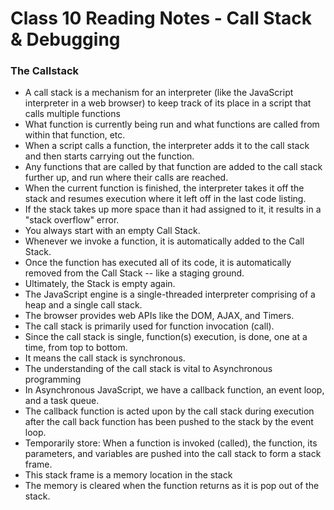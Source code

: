 # Class 10 Reading Notes - Call Stack & Debugging

### The Callstack
- A call stack is a mechanism for an interpreter (like the JavaScript interpreter in a web browser) to keep track of its place in a script that calls multiple functions
- What function is currently being run and what functions are called from within that function, etc.
- When a script calls a function, the interpreter adds it to the call stack and then starts carrying out the function.
- Any functions that are called by that function are added to the call stack further up, and run where their calls are reached.
- When the current function is finished, the interpreter takes it off the stack and resumes execution where it left off in the last code listing.
- If the stack takes up more space than it had assigned to it, it results in a "stack overflow" error.
- You always start with an empty Call Stack.
- Whenever we invoke a function, it is automatically added to the Call Stack.
- Once the function has executed all of its code, it is automatically removed from the Call Stack -- like a staging ground.
- Ultimately, the Stack is empty again.
- The JavaScript engine is a single-threaded interpreter comprising of a heap and a single call stack.
-  The browser provides web APIs like the DOM, AJAX, and Timers.
- The call stack is primarily used for function invocation (call).
- Since the call stack is single, function(s) execution, is done, one at a time, from top to bottom. 
- It means the call stack is synchronous.
- The understanding of the call stack is vital to Asynchronous programming
- In Asynchronous JavaScript, we have a callback function, an event loop, and a task queue.
- The callback function is acted upon by the call stack during execution after the call back function has been pushed to the stack by the event loop.
- Temporarily store: When a function is invoked (called), the function, its parameters, and variables are pushed into the call stack to form a stack frame. 
- This stack frame is a memory location in the stack
- The memory is cleared when the function returns as it is pop out of the stack.
